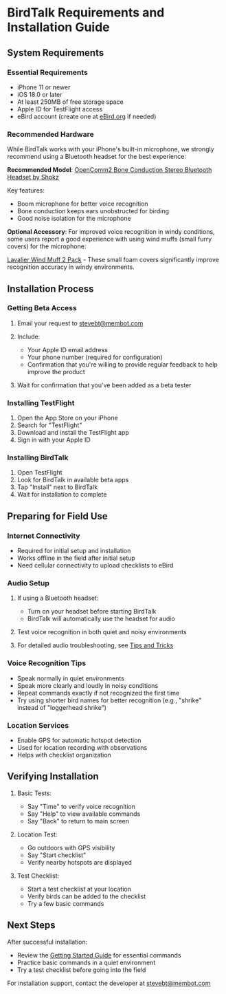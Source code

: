 # BirdTalk Requirements and Installation Guide

## System Requirements

### Essential Requirements

- iPhone 11 or newer
- iOS 18.0 or later
- At least 250MB of free storage space
- Apple ID for TestFlight access
- eBird account (create one at [eBird.org](https://ebird.org) if needed)

### Recommended Hardware

While BirdTalk works with your iPhone's built-in microphone, we strongly recommend using a Bluetooth headset for the best experience:

**Recommended Model**: [OpenComm2 Bone Conduction Stereo Bluetooth Headset by Shokz](https://www.amazon.com/SHOKZ-OpenComm2-Conduction-Headphones-Bluetooth/dp/B0C88R9FHG)

Key features:

* Boom microphone for better voice recognition
* Bone conduction keeps ears unobstructed for birding
* Good noise isolation for the microphone

**Optional Accessory**: For improved voice recognition in windy conditions, some users report a good experience with using wind muffs (small furry covers) for the microphone:

[Lavalier Wind Muff 2 Pack](https://www.amazon.com/dp/B0C88R9FHG) - These small foam covers significantly improve recognition accuracy in windy environments.

## Installation Process

### Getting Beta Access

1. Email your request to [stevebt@membot.com](mailto:stevebt@membot.com)
2. Include:

    - Your Apple ID email address
    - Your phone number (required for configuration)
    - Confirmation that you're willing to provide regular feedback to help improve the product

3. Wait for confirmation that you've been added as a beta tester

### Installing TestFlight

1. Open the App Store on your iPhone
2. Search for "TestFlight"
3. Download and install the TestFlight app
4. Sign in with your Apple ID

### Installing BirdTalk

1. Open TestFlight
2. Look for BirdTalk in available beta apps
3. Tap "Install" next to BirdTalk
4. Wait for installation to complete

## Preparing for Field Use

### Internet Connectivity

- Required for initial setup and installation
- Works offline in the field after initial setup
- Need cellular connectivity to upload checklists to eBird

### Audio Setup

1. If using a Bluetooth headset:

    - Turn on your headset before starting BirdTalk
    - BirdTalk will automatically use the headset for audio

2. Test voice recognition in both quiet and noisy environments
3. For detailed audio troubleshooting, see [Tips and Tricks](../tips-and-tricks.md#audio-equipment-tips)

### Voice Recognition Tips

- Speak normally in quiet environments
- Speak more clearly and loudly in noisy conditions
- Repeat commands exactly if not recognized the first time
- Try using shorter bird names for better recognition (e.g., "shrike" instead of "loggerhead shrike")

### Location Services

- Enable GPS for automatic hotspot detection
- Used for location recording with observations
- Helps with checklist organization

## Verifying Installation

1. Basic Tests:

    - Say "Time" to verify voice recognition
    - Say "Help" to view available commands
    - Say "Back" to return to main screen

2. Location Test:

    - Go outdoors with GPS visibility
    - Say "Start checklist"
    - Verify nearby hotspots are displayed

3. Test Checklist:

    - Start a test checklist at your location
    - Verify birds can be added to the checklist
    - Try a few basic commands

## Next Steps

After successful installation:

- Review the [Getting Started Guide](../getting-started.md) for essential commands
- Practice basic commands in a quiet environment
- Try a test checklist before going into the field

For installation support, contact the developer at [stevebt@membot.com](mailto:stevebt@membot.com)
